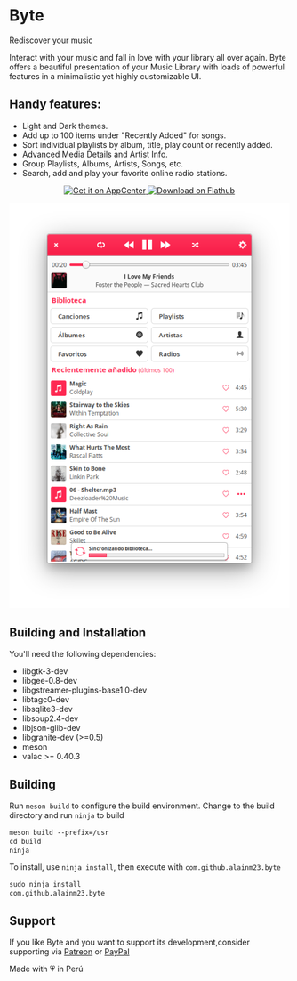 # Byte
Rediscover your music

Interact with your music and fall in love with your library all over again.
Byte offers a beautiful presentation of your Music Library with loads of powerful features in a minimalistic yet highly customizable UI.

## Handy features:

* Light and Dark themes.
* Add up to 100 items under "Recently Added" for songs.
* Sort individual playlists by album, title, play count or recently added.
* Advanced Media Details and Artist Info.
* Group Playlists, Albums, Artists, Songs, etc.
* Search, add and play your favorite online radio stations.

<p align="center">
  <a href="https://appcenter.elementary.io/com.github.alainm23.byte">
    <img src="https://appcenter.elementary.io/badge.svg" alt="Get it on AppCenter">
  </a>
  <a href="https://flathub.org/apps/details/com.github.alainm23.byte"><img height="50" alt="Download on Flathub" src="https://flathub.org/assets/badges/flathub-badge-en.png"/></a>
</p>

![Byte Screenshot](https://github.com/alainm23/byte/raw/master/data/screenshot/screenshot-01.png)

## Building and Installation

You'll need the following dependencies:
* libgtk-3-dev
* libgee-0.8-dev
* libgstreamer-plugins-base1.0-dev
* libtagc0-dev
* libsqlite3-dev
* libsoup2.4-dev
* libjson-glib-dev
* libgranite-dev (>=0.5)
* meson
* valac >= 0.40.3

## Building  

Run `meson build` to configure the build environment. Change to the build directory and run `ninja` to build

    meson build --prefix=/usr
    cd build
    ninja

To install, use `ninja install`, then execute with `com.github.alainm23.byte`

    sudo ninja install
    com.github.alainm23.byte

## Support
If you like Byte and you want to support its development,consider supporting via [Patreon](https://www.patreon.com/alainm23) or [PayPal](https://www.paypal.me/alainm23)

Made with 💗 in Perú
